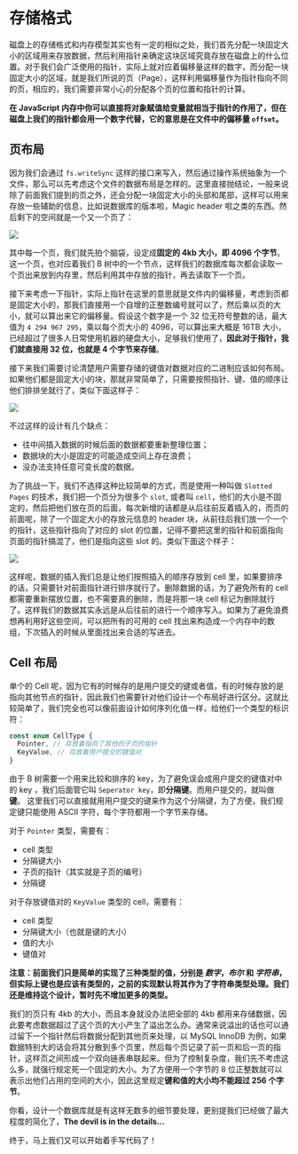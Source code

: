 # 存储格式

磁盘上的存储格式和内存模型其实也有一定的相似之处，我们首先分配一块固定大小的区域用来存放数据，然后利用指针来确定这块区域究竟存放在磁盘上的什么位置。对于我们会广泛使用的指针，实际上就对应着偏移量这样的数字，而分配一块固定大小的区域，就是我们所说的页（Page），这样利用偏移量作为指针指向不同的页，相应的，我们需要非常小心的分配各个页的位置和指针的计算。

**在 JavaScript 内存中你可以直接将对象赋值给变量就相当于指针的作用了，但在磁盘上我们的指针都会用一个数字代替，它的意思是在文件中的偏移量 `offset`。**

## 页布局

因为我们会通过 `fs.writeSync` 这样的接口来写入，然后通过操作系统抽象为一个文件，那么可以先考虑这个文件的数据布局是怎样的。这里直接抛结论，一般来说除了前面我们提到的页之外，还会分配一块固定大小的头部和尾部，这样可以用来存放一些辅助的信息，比如说数据库的版本啦，Magic header 啦之类的东西。然后剩下的空间就是一个又一个页了：

![](assets/7/1.png)

其中每一个页，我们就先拍个脑袋，设定成**固定的 4kb 大小，即 4096 个字节**。这一个页，也对应着我们 B 树中的一个节点，这样我们的数据库每次都会读取一个页出来放到内存里，然后利用其中存放的指针，再去读取下一个页。

接下来考虑一下指针，实际上指针在这里的意思就是文件内的偏移量，考虑到页都是固定大小的，那我们直接用一个自增的正整数编号就可以了，然后乘以页的大小，就可以算出来它的偏移量。假设这个数字是一个 32 位无符号整数的话，最大值为 `4 294 967 295`，乘以每个页大小的 4096，可以算出来大概是 16TB 大小，已经超过了很多人日常使用机器的硬盘大小，足够我们使用了，**因此对于指针，我们就直接用 32 位，也就是 4 个字节来存储**。

接下来我们需要讨论清楚用户需要存储的键值对数据对应的二进制应该如何布局。如果他们都是固定大小的块，那就非常简单了，只需要按照指针、键、值的顺序让他们排排坐就行了，类似下面这样子：

![](assets/7/2.png)

不过这样的设计有几个缺点：

- 往中间插入数据的时候后面的数据都要重新整理位置；
- 数据块的大小是固定的可能造成空间上存在浪费；
- 没办法支持任意可变长度的数据。

为了挑战一下，我们不选择这种比较简单的方式，而是使用一种叫做 `Slotted Pages` 的技术，我们把一个页分为很多个 `slot`, 或者叫 `cell`，他们的大小是不固定的，然后把他们放在页的后面，每次新增的话都是从后往前反着插入的，而页的前面呢，除了一个固定大小的存放元信息的 header 块，从前往后我们放一个一个的指针，这些指针指向了对应的 slot 的位置，记得不要把这里的指针和前面指向页面的指针搞混了，他们是指向这些 slot 的。类似下面这个样子：

![](assets/7/3.png)

这样呢，数据的插入我们总是让他们按照插入的顺序存放到 cell 里，如果要排序的话，只需要针对前面指针进行排序就行了。删除数据的话，为了避免所有的 cell 都需要重新摆放位置，也不需要真的删除，而是将那一块 cell 标记为删除就行了。这样我们的数据其实永远是从后往前的进行一个顺序写入。如果为了避免浪费想再利用好这些空间，可以把所有的可用的 cell 找出来构造成一个内存中的数组，下次插入的时候从里面找出来合适的写进去。

## Cell 布局

单个的 Cell 呢，因为它有的时候存的是用户提交的键或者值，有的时候存放的是指向其他节点的指针，因此我们也需要针对他们设计一个布局好进行区分。这就比较简单了，我们完全也可以像前面设计如何序列化值一样，给他们一个类型的标识符：

```ts
const enum CellType {
  Pointer, // 存放着指向了其他的子页的指针
  KeyValue, // 存放着用户提交的键值对
}
```

由于 B 树需要一个用来比较和排序的 key，为了避免误会成用户提交的键值对中的 key ，我们后面管它叫 `Seperator key`，即**分隔键**。而用户提交的，就叫做**键**。 这里我们可以直接就用用户提交的键来作为这个分隔键，为了方便，我们规定键只能使用 ASCII 字符，每个字符都用一个字节来存储。

对于 `Pointer` 类型，需要有：

- cell 类型
- 分隔键大小
- 子页的指针（其实就是子页的编号）
- 分隔键

对于存放键值对的 `KeyValue` 类型的 cell，需要有：

- cell 类型
- 分隔键大小（也就是键的大小）
- 值的大小
- 键值对

**注意：前面我们只是简单的实现了三种类型的值，分别是 _数字_，_布尔_ 和 _字符串_，但实际上键也是应该有类型的，之前的实现默认将其作为了字符串类型处理。我们还是维持这个设计，暂时先不增加更多的类型。**

我们的页只有 4kb 的大小，而且本身就没办法把全部的 4kb 都用来存储数据，因此要考虑数据超过了这个页的大小产生了溢出怎么办。通常来说溢出的话也可以通过留下一个指针然后将数据分配到其他页来处理，以 MySQL InnoDB 为例，如果数据特别大的话会将其分散到多个页里，然后每个页记录了前一页和后一页的指针，这样页之间形成一个双向链表串联起来。但为了控制复杂度，我们先不考虑这么多，就强行规定死一个固定的大小。为了方便用一个字节的 8 位正整数就可以表示出他们占用的空间的大小，因此这里规定**键和值的大小均不能超过 256 个字节**。

你看，设计一个数据库就是有这样无数多的细节要处理，更别提我们已经做了最大程度的简化了，**The devil is in the details...**

终于，马上我们又可以开始着手写代码了！
